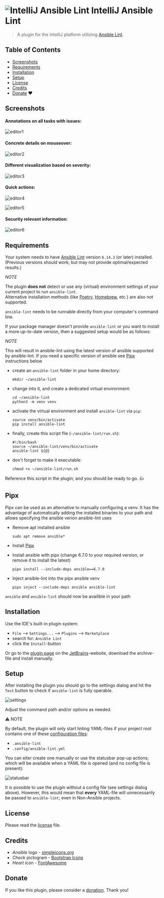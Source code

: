 # ![IntelliJ Ansible Lint](src/main/resources/META-INF/pluginIcon.png) IntelliJ Ansible Lint

> A plugin for the IntelliJ platform utilizing [Ansible Lint](https://ansible-lint.readthedocs.io/).

## Table of Contents

* [Screenshots](#screenshots)
* [Requirements](#requirements)
* [Installation](#installation)
* [Setup](#setup)
* [License](#license)
* [Credits](#credits)
* [Donate](#donate) :heart:

## Screenshots

#### Annotations on all tasks with issues:

![editor1](screenshots/editor1.png)

#### Concrete details on mouseover:

![editor2](screenshots/editor2.png)

#### Different visualization based on severity:

![editor3](screenshots/editor3.png)

#### Quick actions:

![editor4](screenshots/editor4.png)

![editor5](screenshots/editor5.png)

#### Security relevant information:

![editor6](screenshots/editor6.png)

## Requirements

Your system needs to have [Ansible Lint](https://github.com/ansible/ansible-lint) version `6.14.3` (or later) installed.  
(Previous versions should work; but may not provide optimal/expected results.)

_NOTE_

The plugin **does not** detect or use any (virtual) environment settings of your current project to run `ansible-lint`.  
Alternative installation methods (like [Poetry](https://python-poetry.org/), [Homebrew](https://brew.sh), etc.) are also not supported.

`ansible-lint` needs to be runnable directly from your computer's command line.

If your package manager doesn't provide `ansible-lint` or you want to install a more up-to-date version, then a suggested setup would be as follows:

_NOTE_ 

This will result in ansbile-lint using the latest version of ansible supported by ansible-lint. If you need a specific version of ansible see [Pipx](#pipx) instructions below
* create an `ansible-lint` folder in your home directory:
  ```
  mkdir ~/ansible-lint
  ```

* change into it, and create a dedicated virtual environment:
  ```
  cd ~/ansible-lint
  python3 -m venv venv
  ```

* activate the virtual environment and install `ansible-lint` via `pip`:
  ```
  source venv/bin/activate
  pip install ansible-lint
  ```

* finally, create this script file (`~/ansible-lint/run.sh`):
  ```
  #!/bin/bash
  source ~/ansible-lint/venv/bin/activate
  ansible-lint ${@}
  ```

* don't forget to make it executable:
  ```
  chmod +x ~/ansible-lint/run.sh
  ```

Reference this script in the plugin; and you should be ready to go. 👍

## Pipx

Pipx can be used as an alternative to manually configuring a venv. It has the advantage of automatically adding the installed binaries to your path and allows specifying the ansible verion ansible-lint uses

* Remove apt installed ansible
  ```
  sudo apt remove ansible*
  ```

* Install [Pipx](https://pipx.pypa.io/stable/installation/)
  
* Install ansible with pipx (change 6.7.0 to your required version, or remove it to install the latest)
  ```
  pipx install --include-deps ansible==6.7.0
  ```

* Inject ansible-lint into the pipx ansible venv 
  ```
  pipx inject --include-deps ansible ansible-lint
  ```

`ansible` and `ansible-lint` should now be availible in your path

## Installation

Use the IDE's built-in plugin system:

* `File` --> `Settings...` --> `Plugins` --> `Marketplace`
* search for: `Ansible Lint`
* click the `Install`-button

Or go to the [plugin page](https://plugins.jetbrains.com/plugin/20905-ansible-lint) on the [JetBrains](https://www.jetbrains.com)-website, download the archive-file and install manually.

## Setup

After installing the plugin you should go to the settings dialog and hit the `Test` button to check if `ansible-lint` is fully operable.

![settings](screenshots/settings.png)

Adjust the command path and/or options as needed.

:warning: NOTE

By default, the plugin will only start linting YAML-files if your project root contains one of these [configuration files](https://ansible-lint.readthedocs.io/configuring/#using-local-configuration-files):

* `.ansible-lint`
* `.config/ansible-lint.yml`

You can eiter create one manually or use the statusbar pop-up actions; which will be available when a YAML file is opened (and no config file is present):

![statusbar](screenshots/statusbar.png)

It is possible to use the plugin without a config file (see settings dialog above).
However, this would mean that **every** YAML-file will unnecessarily be passed to `ansible-lint`; even in Non-Ansible projects.

## License

Please read the [license](LICENSE) file.

## Credits

* _Ansible_ logo - [simpleicons.org](https://simpleicons.org/?q=ansible)
* _Check_ pictogram - [Bootstrap Icons](https://icons.getbootstrap.com/icons/check-circle-fill/)
* _Heart_ icon - [FontAwesome](https://fontawesome.com/icons/heart?s=solid&f=classic)

## Donate

If you like this plugin, please consider a [donation](https://paypal.me/AchimSeufert). Thank you!
